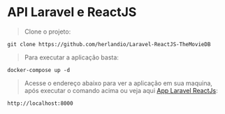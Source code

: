 # API Laravel e ReactJS

> Clone o projeto: <br>

```
git clone https://github.com/herlandio/Laravel-ReactJS-TheMovieDB
```

> Para executar a aplicação basta: <br>

```
docker-compose up -d
```
> Acesse o endereço abaixo para ver a aplicação em sua maquina, após executar o comando acima ou veja aqui [App Laravel ReactJs](https://api-themovieorg.herokuapp.com/):

```
http://localhost:8000
```
